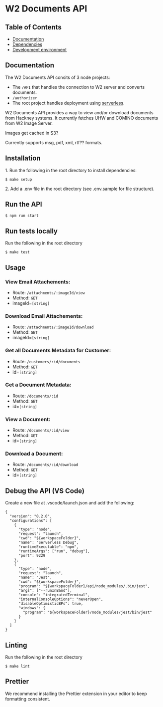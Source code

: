 # W2 Documents API

## Table of Contents

- [Documentation](#documentation)
- [Dependencies](#dependencies)
- [Development environment](#development-environment)

## Documentation

The W2 Documents API consits of 3 node projects:

- The `/API` that handles the connection to W2 server and converts documents.
- `/authorizer`
- The root project handles deployment using [serverless](https://serverless.com/).

W2 Documents API provides a way to view and/or download documents from Hackney systems.
It currently fetches UHW and COMINO documents from W2 Image Server.

Images get cached in S3?

Currently supports msg, pdf, xml, rtf?? formats.

## Installation

1\. Run the following in the root directory to install dependencies:

```
$ make setup
```

2\. Add a .env file in the root directory (see .env.sample for file structure).

## Run the API

```
$ npm run start
```

## Run tests locally

Run the following in the root directory

```
$ make test
```

## Usage

### View Email Attachements:

- Route: `/attachments/:imageId/view`
- Method: `GET`
- imageId=`[string]`

### Download Email Attachements:

- Route: `/attachments/:imageId/download`
- Method: `GET`
- imageId=`[string]`

### Get all Documents Metadata for Customer:

- Route: `/customers/:id/documents`
- Method: `GET`
- id=`[string]`

### Get a Document Metadata:

- Route: `/documents/:id`
- Method: `GET`
- id=`[string]`

### View a Document:

- Route: `/documents/:id/view`
- Method: `GET`
- id=`[string]`

### Download a Document:

- Route: `/documents/:id/download`
- Method: `GET`
- id=`[string]`

## Debug the API (VS Code)

Create a new file at .vscode/launch.json and add the following:

```
{
  "version": "0.2.0",
  "configurations": [
    {
      "type": "node",
      "request": "launch",
      "cwd": "${workspaceFolder}",
      "name": "Serverless Debug",
      "runtimeExecutable": "npm",
      "runtimeArgs": ["run", "debug"],
      "port": 9229
    },
    {
      "type": "node",
      "request": "launch",
      "name": "Jest",
      "cwd": "${workspaceFolder}",
      "program": "${workspaceFolder}/api/node_modules/.bin/jest",
      "args": ["--runInBand"],
      "console": "integratedTerminal",
      "internalConsoleOptions": "neverOpen",
      "disableOptimisticBPs": true,
      "windows": {
        "program": "${workspaceFolder}/node_modules/jest/bin/jest"
      }
    }
  ]
}
```

## Linting

Run the following in the root directory

```
$ make lint
```

## Prettier

We recommend installing the Prettier extension in your editor to keep formatting consistent.
